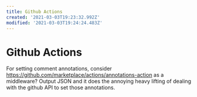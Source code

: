 ```yaml
---
title: Github Actions
created: '2021-03-03T19:23:32.992Z'
modified: '2021-03-03T19:24:24.483Z'
---
```


# Github Actions

For setting comment annotations, consider https://github.com/marketplace/actions/annotations-action as a middleware? Output JSON and it does the annoying heavy lifting of dealing with the github API to set those annotations.


